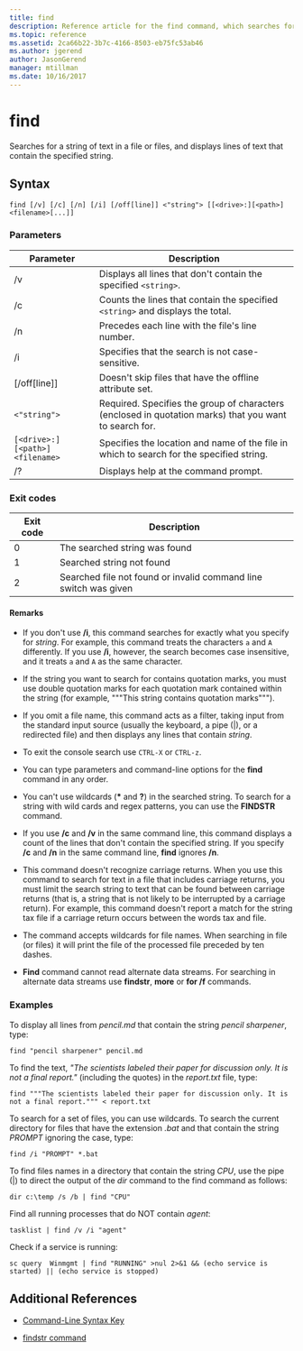 ```yaml
---
title: find
description: Reference article for the find command, which searches for a string of text in files, displaying the specified text string in the file.
ms.topic: reference
ms.assetid: 2ca66b22-3b7c-4166-8503-eb75fc53ab46
ms.author: jgerend
author: JasonGerend
manager: mtillman
ms.date: 10/16/2017
---
```


# find

Searches for a string of text in a file or files, and displays lines of text that contain the specified string.

## Syntax

```
find [/v] [/c] [/n] [/i] [/off[line]] <"string"> [[<drive>:][<path>]<filename>[...]]
```

### Parameters

| Parameter | Description |
| --------- | ----------- |
| /v | Displays all lines that don't contain the specified `<string>`. |
| /c | Counts the lines that contain the specified `<string>` and displays the total. |
| /n | Precedes each line with the file's line number. |
| /i | Specifies that the search is not case-sensitive. |
| [/off[line]] | Doesn't skip files that have the offline attribute set. |
| `<"string">` | Required. Specifies the group of characters (enclosed in quotation marks) that you want to search for. |
| `[<drive>:][<path>]<filename>` | Specifies the location and name of the file in which to search for the specified string. |
| /? | Displays help at the command prompt. |

### Exit codes

| Exit code | Description |
| --------- | ----------- |
| 0 | The searched string was found |
| 1 | Searched string not found |
| 2 | Searched file not found or invalid command line switch was given |

#### Remarks

- If you don't use **/i**, this command searches for exactly what you specify for *string*. For example, this command treats the characters `a` and `A` differently. If you use **/i**, however, the search becomes case insensitive, and it treats `a` and `A` as the same character.

- If the string you want to search for contains quotation marks, you must use double quotation marks for each quotation mark contained within the string (for example, """This string contains quotation marks""").

- If you omit a file name, this command acts as a filter, taking input from the standard input source (usually the keyboard, a pipe (|), or a redirected file) and then displays any lines that contain *string*.

- To exit the console search use `CTRL-X` or `CTRL-z`.

- You can type parameters and command-line options for the **find** command in any order.

- You can't use wildcards (**&#42;** and **?**) in the searched string. To search for a string with wild cards and regex patterns, you can use the **FINDSTR** command.

- If you use **/c** and **/v** in the same command line, this command displays a count of the lines that don't contain the specified string. If you specify **/c** and **/n** in the same command line, **find** ignores **/n**.

- This command doesn't recognize carriage returns. When you use this command to search for text in a file that includes carriage returns, you must limit the search string to text that can be found between carriage returns (that is, a string that is not likely to be interrupted by a carriage return). For example, this command doesn't report a match for the string tax file if a carriage return occurs between the words tax and file.

- The command accepts wildcards for file names. When searching in file (or files) it will print the file of the processed file preceded by ten dashes.

- **Find** command cannot read alternate data streams. For searching in alternate data streams use **findstr**, **more** or **for /f** commands.

### Examples

To display all lines from *pencil.md* that contain the string *pencil sharpener*, type:

```
find "pencil sharpener" pencil.md
```

To find the text, *"The scientists labeled their paper for discussion only. It is not a final report."* (including the quotes) in the *report.txt* file, type:

```
find """The scientists labeled their paper for discussion only. It is not a final report.""" < report.txt
```

To search for a set of files, you can use wildcards. To search the current directory for files that have the extension *.bat* and that contain the string *PROMPT* ignoring the case, type:

```
find /i "PROMPT" *.bat
```

To find files names in a directory that contain the string *CPU*, use the pipe (|) to direct the output of the *dir* command to the find command as follows:

```
dir c:\temp /s /b | find "CPU"
```

Find all running processes that do NOT contain  *agent*:

```
tasklist | find /v /i "agent"
```

Check if a service is running:

```
sc query  Winmgmt | find "RUNNING" >nul 2>&1 && (echo service is started) || (echo service is stopped)
```

## Additional References

- [Command-Line Syntax Key](command-line-syntax-key.md)

- [findstr command](findstr.md)
